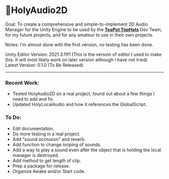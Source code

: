 # 🍑HolyAudio2D
Goal: To create a comprehensive and simple-to-implement 2D Audio Manager for the Unity Engine to be used by the <a href="https://github.com/TeaPot-TopHats"><strong>TeaPot TopHats</strong></a> Dev Team, for my future projects, and for any amateur to use in their own projects.  

Notes: I'm almost done with the first version, no testing has been done.

Unity Editor Version: 2021.3.11f1 (This is the version of editor I used to make this. It will most likely work on later version although I have not tried)  
Latest Version: 0.1.0 (To Be Released)

---
### Recent Work: 
- Tested HolyAudio2D on a real project, found out about a few things I need to add and fix.
- Updated HolyLocalAudio and how it references the GlobalScript.
### To Do: 
- Edit documentation.
- Do more testing in a real project.
- Add "sound occlusion" and reverb.
- Add function to change looping of sounds.
- Add a way to play a sound even after the object that is holding the local manager is destroyed.
- Add method to get length of clip.
- Prep a package for release.
- Organize Awake and/or Start code. 
